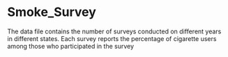 # Smoke_Survey 
The data file contains the number of surveys conducted on different years in different states. Each survey reports the percentage of cigarette users among those who participated in the survey
